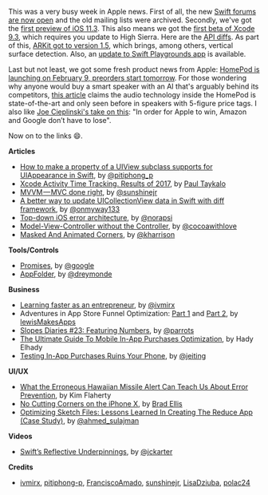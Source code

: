 This was a very busy week in Apple news. First of all, the new [Swift forums are now open](https://swift.org/blog/forums/) and the old mailing lists were archived. Secondly, we've got the [first preview of iOS 11.3](https://www.apple.com/newsroom/2018/01/apple-previews-ios-11-3/). This also means we got the [first beta of Xcode 9.3](https://developer.apple.com/download/), which requires you update to High Sierra. Here are the [API diffs](https://developer.apple.com/documentation?changes=latest_minor). As part of this, [ARKit got to version 1.5](https://developer.apple.com/news/?id=01242018b), which brings, among others, vertical surface detection. Also, an [update to Swift Playgrounds app](https://developer.apple.com/news/?id=01242018a) is available.

Last but not least, we got some fresh product news from Apple: [HomePod is launching on February 9, preorders start tomorrow](https://www.apple.com/newsroom/2018/01/homepod-arrives-february-9-available-to-order-this-friday/). For those wondering why anyone would buy a smart speaker with an AI that's arguably behind its competitors, [this article](http://www.loopinsight.com/2018/01/24/on-homepod-and-audio-quality/) claims the audio technology inside the HomePod is state-of-the-art and only seen before in speakers with 5-figure price tags. I also like [Joe Cieplinski's take on this](http://joecieplinski.com/blog/2018/01/23/on-homepod/): "In order for Apple to win, Amazon and Google don’t have to lose".

Now on to the links 😄.

**Articles**

* [How to make a property of a UIView subclass supports for UIAppearance in Swift](https://pitiphong.me/how-to-make-a-property-of-a-uiview-subclass-supports-for-uiappearance-in-swift-f0938a183d0f), by [@pitiphong_p](https://twitter.com/pitiphong_p)
* [Xcode Activity Time Tracking. Results of 2017](https://medium.com/@taykalopaul/xcode-activity-time-tracking-results-of-2017-43d1cd6ffcdc), by [Paul Taykalo](https://twitter.com/TT_Kilew)
* [MVVM — MVC done right](https://medium.com/@sunshinejr/why-mvvm-mvc-as-we-know-is-a-lie-and-why-im-fine-with-it-d8bc14be1f17), by [@sunshinejr](https://twitter.com/thesunshinejr)
* [A better way to update UICollectionView data in Swift with diff framework](https://medium.com/flawless-app-stories/a-better-way-to-update-uicollectionview-data-in-swift-with-diff-framework-924db158db86), by [@onmyway133](https://twitter.com/onmyway133)
* [Top-down iOS error architecture](https://medium.com/@londeix/top-down-error-architecture-d8715a28d1ad), by [@norapsi](https://twitter.com/norapsi)
* [Model-View-Controller without the Controller](https://www.cocoawithlove.com/blog/mvc-without-the-c.html), by [@cocoawithlove](https://twitter.com/cocoawithlove)
* [Masked And Animated Corners](https://useyourloaf.com/blog/masked-and-animated-corners/), by [@kharrison](https://twitter.com/kharrison)

**Tools/Controls**

* [Promises](https://github.com/google/promises), by [@google](https://github.com/google)
* [AppFolder](https://github.com/dreymonde/AppFolder), by [@dreymonde](https://github.com/dreymonde/)

**Business**

* [Learning faster as an entrepreneur](https://qotoqot.com/blog/learning-faster/), by [@ivmirx](https://twitter.com/ivmirx)
* Adventures in App Store Funnel Optimization: [Part 1](https://www.youtube.com/watch?v=ktYHQ6Qrbdw) and [Part 2](https://www.youtube.com/watch?v=DlN-l5BUakQ), by [lewisMakesApps](https://twitter.com/lewisMakesApps)
* [Slopes Diaries #23: Featuring Numbers](https://blog.curtisherbert.com/slopes-diaries-23-featuring-numbers/), by [@parrots](https://twitter.com/parrots)
* [The Ultimate Guide To Mobile In-App Purchases Optimization](https://blog.instabug.com/2018/01/mobile-in-app-purchases/), by Hady Elhady
* [Testing In-App Purchases Ruins Your Phone](https://medium.com/revenuecat-blog/testing-in-app-purchases-ruins-your-phone-3751665ca5c1), by [@jeiting](https://twitter.com/jeiting)

**UI/UX**

* [What the Erroneous Hawaiian Missile Alert Can Teach Us About Error Prevention](https://www.nngroup.com/articles/error-prevention/), by Kim Flaherty
* [No Cutting Corners on the iPhone X](https://medium.com/tall-west/no-cutting-corners-on-the-iphone-x-97a9413b94e), by [Brad Ellis](https://twitter.com/bradellis)
* [Optimizing Sketch Files: Lessons Learned In Creating The Reduce App (Case Study)](https://www.smashingmagazine.com/2018/01/reduce-app-optimizing-sketch-files/), by [@ahmed_sulajman](https://twitter.com/ahmed_sulajman)

**Videos**

* [Swift’s Reflective Underpinnings](https://www.skilled.io/u/swiftsummit/swift-s-reflective-underpinnings-joe-groff), by [@jckarter](https://twitter.com/jckarter)

**Credits**

* [ivmirx](https://github.com/ivmirx), [pitiphong-p](https://github.com/pitiphong-p), [FranciscoAmado](https://github.com/FranciscoAmado), [sunshinejr](https://github.com/sunshinejr), [LisaDziuba](https://github.com/lisadziuba), [polac24](https://github.com/polac24)
